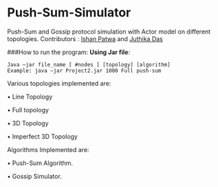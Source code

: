 # Push-Sum-Simulator
Push-Sum and Gossip protocol simulation with Actor model on different topologies.
Contributors : [Ishan Patwa](http://riddle4045.github.io/blog) and [Juthika Das](http://djuthika.github.io/)


###How to run the program:
**Using Jar file**:
```
Java –jar file_name [ #nodes ] [topology] [algorithm] 
Example: java –jar Project2.jar 1000 Full push-sum
```
Various topologies implemented are:

• Line Topology

• Full topology

• 3D Topology

• Imperfect 3D Topology


Algorithms Implemented are:

• Push-Sum Algorithm.

• Gossip Simulator.


